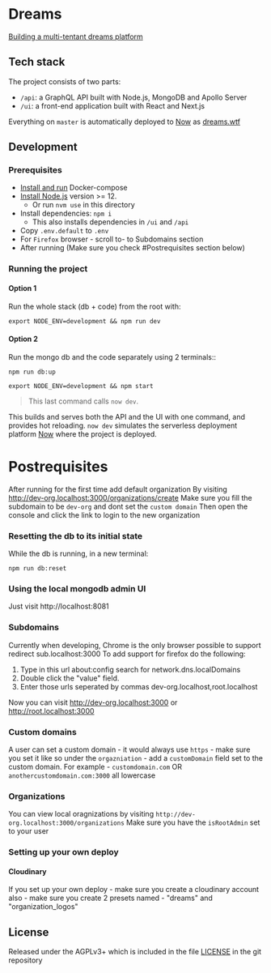 # Dreams

[Building a multi-tentant dreams platform](https://edgeryders.eu/t/rewrite-of-dreams-for-multi-tenancy-and-wider-adoption/11476)

## Tech stack

The project consists of two parts:

- `/api`: a GraphQL API built with Node.js, MongoDB and Apollo Server
- `/ui`: a front-end application built with React and Next.js

Everything on `master` is automatically deployed to [Now](https://zeit.co/) as [dreams.wtf](https://dreams.wtf)

## Development

### Prerequisites

- [Install and run](https://docs.docker.com/compose/install/) Docker-compose
- [Install Node.js](https://nodejs.org/en/) version >= 12.
  - Or run `nvm use` in this directory
- Install dependencies: `npm i`
  - This also installs dependencies in `/ui` and `/api`
- Copy `.env.default` to `.env`
- For `Firefox` browser - scroll to- to Subdomains section
- After running (Make sure you check #Postrequisites section below)

### Running the project

#### Option 1

Run the whole stack (db + code) from the root with:

```
export NODE_ENV=development && npm run dev
```

#### Option 2

Run the mongo db and the code separately using 2 terminals::

```
npm run db:up
```

```
export NODE_ENV=development && npm start
```

> This last command calls `now dev`.

This builds and serves both the API and the UI with one command, and provides hot reloading.
`now dev` simulates the serverless deployment platform [Now](https://zeit.co/) where the project is deployed.

# Postrequisites
After running for the first time add default organization
By visiting http://dev-org.localhost:3000/organizations/create
Make sure you fill the subdomain to be `dev-org` and dont set the `custom domain`
Then open the console and click the link to login to the new organization

### Resetting the db to its initial state

While the db is running, in a new terminal:

```
npm run db:reset
```

### Using the local mongodb admin UI

Just visit http://localhost:8081

### Subdomains
Currently when developing, Chrome is the only browser possible to support redirect sub.localhost:3000
To add support for firefox do the following:
1. Type in this url about:config search for network.dns.localDomains
2. Double click the "value" field.
3. Enter those urls seperated by commas dev-org.localhost,root.localhost

Now you can visit http://dev-org.localhost:3000 or http://root.localhost:3000

### Custom domains
A user can set a custom domain - it would always use `https` - make sure you set it like so under the `orgazniation` - add a `customDomain` field set to the custom domain. For example - `customdomain.com` OR `anothercustomdomain.com:3000` all lowercase

### Organizations
You can view local oragnizations by visiting `http://dev-org.localhost:3000/organizations`
Make sure you have the `isRootAdmin` set to your user


### Setting up your own deploy
#### Cloudinary
If you set up your own deploy - make sure you create a cloudinary account
also - make sure you create 2 presets named - "dreams" and "organization_logos"
## License

Released under the AGPLv3+ which is included in the file [LICENSE](LICENSE) in the git repository

